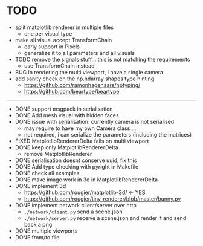 # TODO
- split matplotlib renderer in multiple files
  - one per visual type
- make all visual accept TransformChain
  - early support in Pixels
  - generalize it to all parameters and all visuals
- TODO remove the signals stuff... this is not matching the requirements
  - use TransformChain instead
- BUG in rendering the multi viewport, i have a single camera
- add sanity check on the np.ndarray shapes type hinting
  - https://github.com/ramonhagenaars/nptyping/
  - https://github.com/beartype/beartype

---

- DONE support msgpack in serialisation
- DONE Add mesh visual with hidden faces
- DONE issue with serialisation: currently camera is not serialised
  - may require to have my own Camera class ... 
  - not required, i can serialize the parameters (including the matrices)
- FIXED MatplotlibRendererDelta fails on multi viewport
- DONE keep only MatplotlibRendererDelta
  - remove MatplotlibRenderer
- DONE serialisation doesnt conserve uuid, fix this
- DONE Add type checking with pyright in Makefile
- DONE check all examples
- DONE make image work in 3d in MatplotlibRendererDelta
- DONE implement 3d
  - https://github.com/rougier/matplotlib-3d/ <- YES
  - https://github.com/rougier/tiny-renderer/blob/master/bunny.py
- DONE implement network client/server over http
  - `./network/client.py` send a scene.json
  - `./network/server.py` receive a scene.json and render it and send back a png
- DONE multiple viewports
- DONE from/to file
